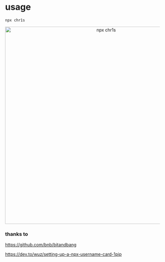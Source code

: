 # usage

```
npx chr1s
```

<p align="center">
  <img width="642" alt="npx chr1s" src="https://user-images.githubusercontent.com/6134774/117261311-36966080-ae7a-11eb-8431-551d897e7e20.png">
</p>

### thanks to

https://github.com/bnb/bitandbang

https://dev.to/wuz/setting-up-a-npx-username-card-1pip
